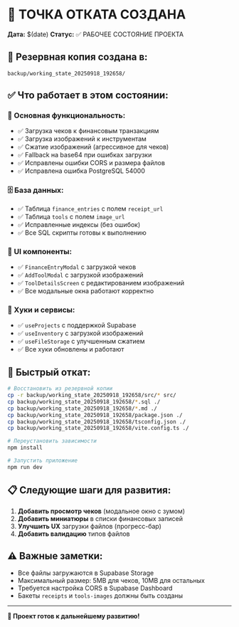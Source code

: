 # 🎯 ТОЧКА ОТКАТА СОЗДАНА

**Дата:** $(date)
**Статус:** ✅ РАБОЧЕЕ СОСТОЯНИЕ ПРОЕКТА

## 📁 Резервная копия создана в:
```
backup/working_state_20250918_192658/
```

## ✅ Что работает в этом состоянии:

### 🔧 Основная функциональность:
- ✅ Загрузка чеков к финансовым транзакциям
- ✅ Загрузка изображений к инструментам
- ✅ Сжатие изображений (агрессивное для чеков)
- ✅ Fallback на base64 при ошибках загрузки
- ✅ Исправлены ошибки CORS и размера файлов
- ✅ Исправлена ошибка PostgreSQL 54000

### 🗄️ База данных:
- ✅ Таблица `finance_entries` с полем `receipt_url`
- ✅ Таблица `tools` с полем `image_url`
- ✅ Исправленные индексы (без ошибок)
- ✅ Все SQL скрипты готовы к выполнению

### 🎨 UI компоненты:
- ✅ `FinanceEntryModal` с загрузкой чеков
- ✅ `AddToolModal` с загрузкой изображений
- ✅ `ToolDetailsScreen` с редактированием изображений
- ✅ Все модальные окна работают корректно

### 🔗 Хуки и сервисы:
- ✅ `useProjects` с поддержкой Supabase
- ✅ `useInventory` с загрузкой изображений
- ✅ `useFileStorage` с улучшенным сжатием
- ✅ Все хуки обновлены и работают

## 🚀 Быстрый откат:

```bash
# Восстановить из резервной копии
cp -r backup/working_state_20250918_192658/src/* src/
cp backup/working_state_20250918_192658/*.sql ./
cp backup/working_state_20250918_192658/*.md ./
cp backup/working_state_20250918_192658/package.json ./
cp backup/working_state_20250918_192658/tsconfig.json ./
cp backup/working_state_20250918_192658/vite.config.ts ./

# Переустановить зависимости
npm install

# Запустить приложение
npm run dev
```

## 📋 Следующие шаги для развития:

1. **Добавить просмотр чеков** (модальное окно с зумом)
2. **Добавить миниатюры** в списки финансовых записей
3. **Улучшить UX** загрузки файлов (прогресс-бар)
4. **Добавить валидацию** типов файлов

## ⚠️ Важные заметки:

- Все файлы загружаются в Supabase Storage
- Максимальный размер: 5MB для чеков, 10MB для остальных
- Требуется настройка CORS в Supabase Dashboard
- Бакеты `receipts` и `tools-images` должны быть созданы

---
**🎉 Проект готов к дальнейшему развитию!**
